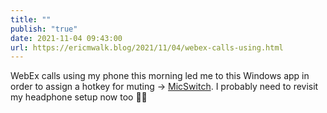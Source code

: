 ```yaml
---
title: ""
publish: "true"
date: 2021-11-04 09:43:00
url: https://ericmwalk.blog/2021/11/04/webex-calls-using.html
---
```


WebEx calls using my phone this morning led me to this Windows app in order to assign a hotkey for muting -> [MicSwitch](https://github.com/iXab3r/MicSwitch).  I probably need to revisit my headphone setup now too 🤦‍♂️